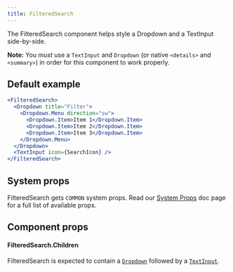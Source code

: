```yaml
---
title: FilteredSearch
---
```


The FilteredSearch component helps style a Dropdown and a TextInput side-by-side.

**Note:** You *must* use a `TextInput` and `Dropdown` (or native `<details>` and `<summary>`) in order for this component to work properly.
## Default example

```jsx live
<FilteredSearch>
  <Dropdown title="Filter">
    <Dropdown.Menu direction="sw">
      <Dropdown.Item>Item 1</Dropdown.Item>
      <Dropdown.Item>Item 2</Dropdown.Item>
      <Dropdown.Item>Item 3</Dropdown.Item>
    </Dropdown.Menu>
  </Dropdown>
  <TextInput icon={SearchIcon} />
</FilteredSearch>
```

## System props

FilteredSearch gets `COMMON` system props. Read our [System Props](/system-props) doc page for a full list of available props.

## Component props

#### FilteredSearch.Children

FilteredSearch is expected to contain a [`Dropdown`](/Dropdown) followed by a [`TextInput`](/TextInput).
